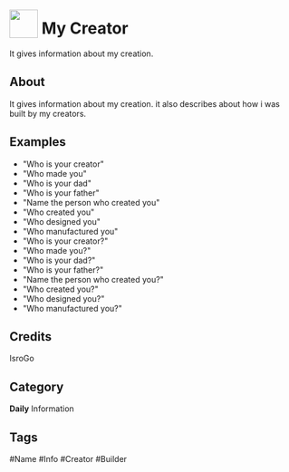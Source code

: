 # <img src="https://raw.githack.com/FortAwesome/Font-Awesome/master/svgs/solid/robot.svg" card_color="#00B7EB" width="50" height="50" style="vertical-align:bottom"/> My Creator
It gives information about my creation.

## About
It gives information about my creation. it also describes about how i was built by my creators.

## Examples
* "Who is your creator"
* "Who made you"
* "Who is your dad"
* "Who is your father"
* "Name the person who created you"
* "Who created you"
* "Who designed you"
* "Who manufactured you"
* "Who is your creator?"
* "Who made you?"
* "Who is your dad?"
* "Who is your father?"
* "Name the person who created you?"
* "Who created you?"
* "Who designed you?"
* "Who manufactured you?"

## Credits
IsroGo

## Category
**Daily**
Information

## Tags
#Name
#Info
#Creator
#Builder

